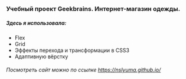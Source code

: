 ### Учебный проект Geekbrains. Интернет-магазин одежды. ###
##### Здесь я использовала: #####
* Flex
* Grid
* Эффекты перехода и трансформации в CSS3
* Адаптивную вёрстку
###### Посмотреть сайт можно по ссылке https://nslyuma.github.io/ ######
